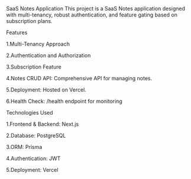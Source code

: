 
SaaS Notes Application
This project is a SaaS Notes application designed with multi-tenancy, robust authentication, and feature gating based on subscription plans.

Features

1.Multi-Tenancy Approach

2.Authentication and Authorization

3.Subscription Feature 

4.Notes CRUD API: Comprehensive API for managing notes.

5.Deployment: Hosted on Vercel.

6.Health Check: /health endpoint for monitoring

Technologies Used

1.Frontend & Backend: Next.js 

2.Database:  PostgreSQL

3.ORM: Prisma

4.Authentication: JWT

5.Deployment: Vercel
